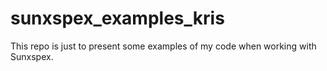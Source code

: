 # sunxspex_examples_kris

This repo is just to present some examples of my code when working with Sunxspex.

